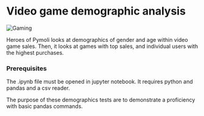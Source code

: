 # Video game demographic analysis

![Gaming](https://media.giphy.com/media/z14GEmOcp6eXu/giphy.gif)

Heroes of Pymoli looks at demographics of gender and age within video game sales. Then, it looks at games with top sales, and individual users with the highest purchases.

### Prerequisites

The .ipynb file must be opened in jupyter notebook. It requires python and pandas and a csv reader.

The purpose of these demographics tests are to demonstrate a proficiency with basic pandas commands.